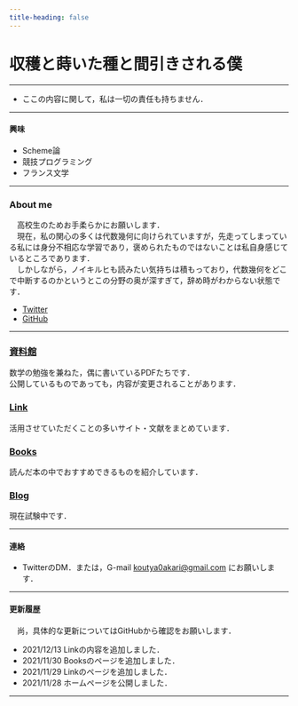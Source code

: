 ```yaml
---
title-heading: false
---
```

<!-- Global site tag (gtag.js) - Google Analytics -->
<script async src="https://www.googletagmanager.com/gtag/js?id=UA-212193483-1"></script>
<script>
  window.dataLayer = window.dataLayer || [];
  function gtag(){dataLayer.push(arguments);}
  gtag('js', new Date());

  gtag('config', 'UA-212193483-1');
</script>

# 収穫と蒔いた種と間引きされる僕

---

* ここの内容に関して，私は一切の責任も持ちません．

---

#### 興味

- Scheme論<br />
- 競技プログラミング<br />
- フランス文学<br />

---
### About me
　高校生のためお手柔らかにお願いします．
　<br />
　現在，私の関心の多くは代数幾何に向けられていますが，先走ってしまっている私には身分不相応な学習であり，褒められたものではないことは私自身感じているところであります．<br />
　しかしながら，ノイキルヒも読みたい気持ちは積もっており，代数幾何をどこで中断するのかというとこの分野の奥が深すぎて，辞め時がわからない状態です．<br />

 - [Twitter](https://twitter.com/akari0koutya)
 - [GitHub](https://github.com/koutya0akari)

---
### [資料館](documents)
数学の勉強を兼ねた，偶に書いているPDFたちです．<br />
公開しているものであっても，内容が変更されることがあります．<br />

### [Link](link)
活用させていただくことの多いサイト・文献をまとめています．<br />

### [Books](Books)
読んだ本の中でおすすめできるものを紹介しています．<br />

### [Blog](Blog)
現在試験中です．<br />

---
#### 連絡 
 - TwitterのDM．または，G-mail koutya0akari@gmail.com にお願いします．

---

#### 更新履歴　

　尚，具体的な更新についてはGitHubから確認をお願いします．
  <br />
  
 - 2021/12/13 Linkの内容を追加しました．<br />
 - 2021/11/30 Booksのページを追加しました．<br />
 - 2021/11/29 Linkのページを追加しました．<br />
 - 2021/11/28 ホームページを公開しました．<br />


---